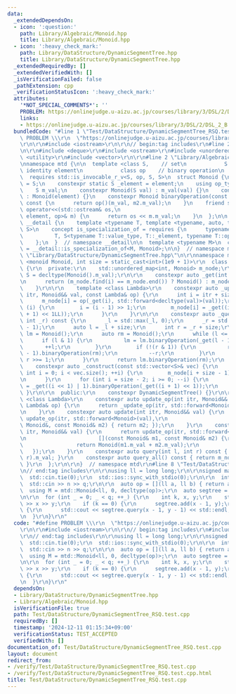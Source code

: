 ```yaml
---
data:
  _extendedDependsOn:
  - icon: ':question:'
    path: Library/Algebraic/Monoid.hpp
    title: Library/Algebraic/Monoid.hpp
  - icon: ':heavy_check_mark:'
    path: Library/DataStructure/DynamicSegmentTree.hpp
    title: Library/DataStructure/DynamicSegmentTree.hpp
  _extendedRequiredBy: []
  _extendedVerifiedWith: []
  _isVerificationFailed: false
  _pathExtension: cpp
  _verificationStatusIcon: ':heavy_check_mark:'
  attributes:
    '*NOT_SPECIAL_COMMENTS*': ''
    PROBLEM: https://onlinejudge.u-aizu.ac.jp/courses/library/3/DSL/2/DSL_2_B
    links:
    - https://onlinejudge.u-aizu.ac.jp/courses/library/3/DSL/2/DSL_2_B
  bundledCode: "#line 1 \"Test/DataStructure/DynamicSegmentTree_RSQ.test.cpp\"\n#define\
    \ PROBLEM \\\r\n  \"https://onlinejudge.u-aizu.ac.jp/courses/library/3/DSL/2/DSL_2_B\"\
    \r\n\r\n#include <iostream>\r\n\r\n// begin:tag includes\r\n#line 2 \"Library/DataStructure/DynamicSegmentTree.hpp\"\
    \n\r\n#include <deque>\r\n#include <ostream>\r\n#include <unordered_map>\r\n#include\
    \ <utility>\r\n#include <vector>\r\n\r\n#line 2 \"Library/Algebraic/Monoid.hpp\"\
    \nnamespace mtd {\n\n  template <class S,    // set\n            S element,  //\
    \ identity element\n            class op    // binary operation\n            >\n\
    \  requires std::is_invocable_r_v<S, op, S, S>\n  struct Monoid {\n    using value_type\
    \ = S;\n    constexpr static S _element = element;\n    using op_type = op;\n\n\
    \    S m_val;\n    constexpr Monoid(S val) : m_val(val) {}\n    constexpr Monoid()\
    \ : Monoid(element) {}\n    constexpr Monoid binaryOperation(const Monoid& m2)\
    \ const {\n      return op()(m_val, m2.m_val);\n    }\n    friend std::ostream&\
    \ operator<<(std::ostream& os,\n                                    const Monoid<S,\
    \ element, op>& m) {\n      return os << m.m_val;\n    }\n  };\n\n  namespace\
    \ __detail {\n    template <typename T, template <typename, auto, typename> typename\
    \ S>\n    concept is_specialization_of = requires {\n      typename std::enable_if_t<std::is_same_v<\n\
    \          T, S<typename T::value_type, T::_element, typename T::op_type>>>;\n\
    \    };\n  }  // namespace __detail\n\n  template <typename M>\n  concept monoid\
    \ = __detail::is_specialization_of<M, Monoid>;\n\n}  // namespace mtd\n#line 10\
    \ \"Library/DataStructure/DynamicSegmentTree.hpp\"\n\r\nnamespace mtd {\r\n  template\
    \ <monoid Monoid, int size = static_cast<int>(1e9 + 1)>\r\n  class DynamicSegmentTree\
    \ {\r\n  private:\r\n    std::unordered_map<int, Monoid> m_node;\r\n    using\
    \ S = decltype(Monoid().m_val);\r\n\r\n    constexpr auto _get(int i) const {\r\
    \n      return (m_node.find(i) == m_node.end()) ? Monoid() : m_node.at(i);\r\n\
    \    }\r\n\r\n    template <class Lambda>\r\n    constexpr auto _update_op(int\
    \ itr, Monoid&& val, const Lambda& op) {\r\n      int i = itr + size - 1;\r\n\
    \      m_node[i] = op(_get(i), std::forward<decltype(val)>(val));\r\n      while\
    \ (i) {\r\n        i = (i - 1) >> 1;\r\n        m_node[i] = _get((i << 1) | 1).binaryOperation(_get((i\
    \ + 1) << 1LL));\r\n      }\r\n    }\r\n\r\n    constexpr auto _query(int _l,\
    \ int _r) const {\r\n      _l = std::max(_l, 0);\r\n      _r = std::min(_r, size\
    \ - 1);\r\n      auto l = _l + size;\r\n      int r = _r + size;\r\n      auto\
    \ lm = Monoid();\r\n      auto rm = Monoid();\r\n      while (l <= r) {\r\n  \
    \      if (l & 1) {\r\n          lm = lm.binaryOperation(_get(l - 1));\r\n   \
    \       ++l;\r\n        }\r\n        if (!(r & 1)) {\r\n          rm = _get(r\
    \ - 1).binaryOperation(rm);\r\n          --r;\r\n        }\r\n        l >>= 1,\
    \ r >>= 1;\r\n      }\r\n      return lm.binaryOperation(rm);\r\n    }\r\n\r\n\
    \    constexpr auto _construct(const std::vector<S>& vec) {\r\n      for (unsigned\
    \ int i = 0; i < vec.size(); ++i) {\r\n        m_node[i + size - 1] = Monoid(vec[i]);\r\
    \n      }\r\n      for (int i = size - 2; i >= 0; --i) {\r\n        m_node[i]\
    \ = _get((i << 1) | 1).binaryOperation(_get((i + 1) << 1));\r\n      }\r\n   \
    \ }\r\n\r\n  public:\r\n    constexpr DynamicSegmentTree() {}\r\n\r\n    template\
    \ <class Lambda>\r\n    constexpr auto update_op(int itr, Monoid&& val, const\
    \ Lambda& op) {\r\n      return _update_op(itr, std::forward<Monoid>(val), op);\r\
    \n    }\r\n    constexpr auto update(int itr, Monoid&& val) {\r\n      return\
    \ update_op(itr, std::forward<Monoid>(val),\r\n                       [](const\
    \ Monoid&, const Monoid& m2) { return m2; });\r\n    }\r\n    constexpr auto add(int\
    \ itr, Monoid&& val) {\r\n      return update_op(itr, std::forward<Monoid>(val),\r\
    \n                       [](const Monoid& m1, const Monoid& m2) {\r\n        \
    \                 return Monoid(m1.m_val + m2.m_val);\r\n                    \
    \   });\r\n    }\r\n    constexpr auto query(int l, int r) const { return _query(l,\
    \ r).m_val; }\r\n    constexpr auto query_all() const { return m_node[0].m_val;\
    \ }\r\n  };\r\n\r\n}  // namespace mtd\r\n#line 8 \"Test/DataStructure/DynamicSegmentTree_RSQ.test.cpp\"\
    \n// end:tag includes\r\n\r\nusing ll = long long;\r\n\r\nsigned main() {\r\n\
    \  std::cin.tie(0);\r\n  std::ios::sync_with_stdio(0);\r\n\r\n  int n, q;\r\n\
    \  std::cin >> n >> q;\r\n\r\n  auto op = [](ll a, ll b) { return a + b; };\r\n\
    \  using M = mtd::Monoid<ll, 0, decltype(op)>;\r\n  auto segtree = mtd::DynamicSegmentTree<M>();\r\
    \n\r\n  for (int _ = 0; _ < q; ++_) {\r\n    int k, x, y;\r\n    std::cin >> k\
    \ >> x >> y;\r\n    if (k == 0) {\r\n      segtree.add(x - 1, y);\r\n    } else\
    \ {\r\n      std::cout << segtree.query(x - 1, y - 1) << std::endl;\r\n    }\r\
    \n  }\r\n}\r\n"
  code: "#define PROBLEM \\\r\n  \"https://onlinejudge.u-aizu.ac.jp/courses/library/3/DSL/2/DSL_2_B\"\
    \r\n\r\n#include <iostream>\r\n\r\n// begin:tag includes\r\n#include \"./../../Library/DataStructure/DynamicSegmentTree.hpp\"\
    \r\n// end:tag includes\r\n\r\nusing ll = long long;\r\n\r\nsigned main() {\r\n\
    \  std::cin.tie(0);\r\n  std::ios::sync_with_stdio(0);\r\n\r\n  int n, q;\r\n\
    \  std::cin >> n >> q;\r\n\r\n  auto op = [](ll a, ll b) { return a + b; };\r\n\
    \  using M = mtd::Monoid<ll, 0, decltype(op)>;\r\n  auto segtree = mtd::DynamicSegmentTree<M>();\r\
    \n\r\n  for (int _ = 0; _ < q; ++_) {\r\n    int k, x, y;\r\n    std::cin >> k\
    \ >> x >> y;\r\n    if (k == 0) {\r\n      segtree.add(x - 1, y);\r\n    } else\
    \ {\r\n      std::cout << segtree.query(x - 1, y - 1) << std::endl;\r\n    }\r\
    \n  }\r\n}\r\n"
  dependsOn:
  - Library/DataStructure/DynamicSegmentTree.hpp
  - Library/Algebraic/Monoid.hpp
  isVerificationFile: true
  path: Test/DataStructure/DynamicSegmentTree_RSQ.test.cpp
  requiredBy: []
  timestamp: '2024-12-11 01:15:34+09:00'
  verificationStatus: TEST_ACCEPTED
  verifiedWith: []
documentation_of: Test/DataStructure/DynamicSegmentTree_RSQ.test.cpp
layout: document
redirect_from:
- /verify/Test/DataStructure/DynamicSegmentTree_RSQ.test.cpp
- /verify/Test/DataStructure/DynamicSegmentTree_RSQ.test.cpp.html
title: Test/DataStructure/DynamicSegmentTree_RSQ.test.cpp
---
```

